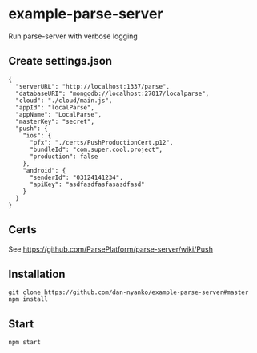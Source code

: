 # example-parse-server

Run parse-server with verbose logging

## Create settings.json
```
{
  "serverURL": "http://localhost:1337/parse",
  "databaseURI": "mongodb://localhost:27017/localparse",
  "cloud": "./cloud/main.js",
  "appId": "localParse",
  "appName": "LocalParse",
  "masterKey": "secret",
  "push": {
    "ios": {
      "pfx": "./certs/PushProductionCert.p12",
      "bundleId": "com.super.cool.project",
      "production": false
    },
    "android": {
      "senderId": "03124141234",
      "apiKey": "asdfasdfasfasasdfasd"
    }
  }
}
```

## Certs

See https://github.com/ParsePlatform/parse-server/wiki/Push


## Installation
```
git clone https://github.com/dan-nyanko/example-parse-server#master
npm install
```

## Start
```
npm start
```
